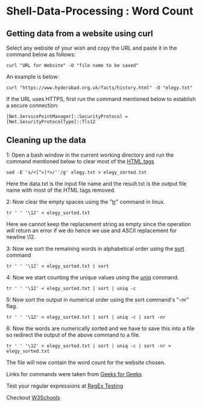 # Shell-Data-Processing : Word Count

## Getting data from a website using curl

Select any website of your wish and copy the URL and paste it in the command below as follows:

`curl "URL for Website" -O "file name to be saved"`

An example is below:

`curl "https://www.hyderabad.org.uk/facts/history.html" -O "elegy.txt"`

If the URL uses HTTPS, first run the command mentioned below to establish a secure connection:

`[Net.ServicePointManager]::SecurityProtocol = [Net.SecurityProtocolType]::Tls12`

## Cleaning up the data

1: Open a bash window in the current working directory and run the command mentioned below to clear most of the [HTML tags](https://www.w3schools.com/TAGS/default.ASP)

`sed -E 's/<[^>]*>/''/g' elegy.txt > elegy_sorted.txt`

Here the data.txt is the input file name and the result.txt is the output file name with most of the HTML tags removed.

2: Now clear the empty spaces using the "[tr](https://www.geeksforgeeks.org/tr-command-in-unix-linux-with-examples/)" command in linux. 

`tr ' ' '\12' < elegy_sorted.txt`

Here we cannot keep the replacement string as empty since the operation will return an error if we do hence we use and ASCII replacement for newline \12.


3: Now we sort the remaining words in alphabetical order using the [sort](https://www.geeksforgeeks.org/sort-command-linuxunix-examples/) command

`tr ' ' '\12' < elegy_sorted.txt | sort`

4: Now we start counting the unique values using the [uniq](https://www.geeksforgeeks.org/uniq-command-in-linux-with-examples/) command.

`tr ' ' '\12' < elegy_sorted.txt | sort | uniq -c`

5: Now sort the output in numerical order using the sort command's "-nr" flag.

`tr ' ' '\12' < elegy_sorted.txt | sort | uniq -c | sort -nr`

6: Now the words are numerically sorted and we have to save this into a file so redirect the output of the above command to a file.

`tr ' ' '\12' < elegy_sorted.txt | sort | uniq -c | sort -nr > elegy_sorted.txt`

The file will now contain the word count for the website chosen.


Links for commands were taken from [Geeks for Geeks](https://www.geeksforgeeks.org/)

Test your regular expressions at [RegEx Testing](https://www.regextester.com/97589)

Checkout [W3Schools](https://www.w3schools.com/)
